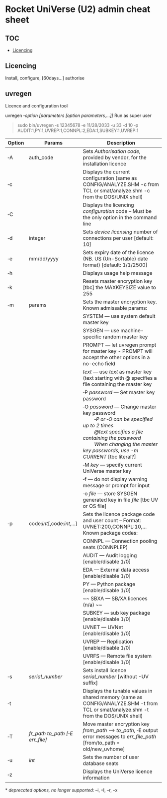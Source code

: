 # Rocket UniVerse (U2) admin cheat sheet

## TOC

- [Licencing](#uvregen)

## Licencing

Install, configure, [60days...] authorise

## uvregen

Licence and configuration tool

uvregen &dash;_option [parameters [option parameters,...]]_
Run as super user

> sudo bin/uvregen &dash;s 12345678 &dash;e 11/28/2033 &dash;u 33 &dash;d 10 &dash;p AUDIT:1,PY:1,UVREP:1,CONNPL:2,EDA:1,SUBKEY:1,UVREP:1

| Option | Params | Description |
|-|-|-|
| &dash;A | auth_code | Sets  _Authorisation code_, provided by vendor, for the installation licence |
| &dash;c | | Displays the current configuration (same as CONFIG/ANALYZE.SHM -c from TCL or smat/analyze.shm -c from the DOS/UNIX shell) |
| &dash;C | | Displays the licencing _configuration_ code – Must be the only option in the command line |
| &dash;d | integer | Sets _device licensing_ number of connections per user [default: 10] |
| &dash;e | mm/dd/yyyy | Sets expiry date of the licence (NB. US (Un-Sortable) date format) [default: 1/1/2500] |
| &dash;h | | Displays usage help message |
| &dash;k | | Resets master encryption key [tbc] the MAXKEYSIZE value to 255 |
| &dash;m | params | Sets the master encryption key. Known admissable params: |
| | | SYSTEM &mdash; use system default master key |
| | | SYSGEN &mdash; use machine-specific random master key|
| | | PROMPT &mdash; let uvregen prompt for master key - PROMPT will accept the other options in a no-echo field |
| | | _text_ &mdash; use _text_ as master key (text starting with @ specifies a file containing the master key |
| | | &dash;P _password_ &mdash; Set master key password |
| | | &dash;O _password_ &mdash; Change master key password <br> &emsp;&emsp; _&dash;P or &dash;O can be specified up to 2 times<br>&emsp;&emsp; @text specifies a file containing the password<br>&emsp;&emsp; When changing the master key passwords, use -m CURRENT_ [tbc literal?] |
| | | &dash;M _key_ &mdash; specify current UniVerse master key |
| | | &dash;f &mdash; do not display warning message or prompt for input |
| | | &dash;o _file_ &mdash; store SYSGEN generated key in file _file_ [tbc UV or OS file] |
| &dash;p | code:_int_[,code:_int_,...] | Sets the licence package code and user count – Format: UVNET:200,CONNPL:10,… Known package codes: |
| | | CONNPL &mdash; Connection pooling seats (CONNPLEP) |
| | | AUDIT &mdash; Audit logging [enable/disable 1/0] |
| | | EDA &mdash; External data access [enable/disable 1/0] |
| | | PY &mdash; Python package [enable/disable 1/0] |
| | | ~~ SBXA &mdash; SB/XA licences (n/a) ~~ |
| | | SUBKEY &mdash; sub key package [enable/disable 1/0] |
| | | UVNET  &mdash; UVNet [enable/disable 1/0] |
| | | UVREP &mdash; Replication [enable/disable 1/0] |
| | | UVRFS &mdash; Remote file system [enable/disable 1/0] |
| &dash;s | _serial_number_ | Sets install licence _serial_number_ [without -UV suffix] |
| &dash;t | | Displays the tunable values in shared memory (same as CONFIG/ANALYZE.SHM -t from TCL or smat/analyze.shm -t from the DOS/UNIX shell) |
| &dash;T | _fr_path to_path [&dash;E err_file]_ | Move master encryption key _from_path_ &mdash;> _to_path_, &dash;E output error messages to _err_file_path_ [from/to_path = old/new_uvhome] |
| &dash;u | _int_ | Sets the number of user database seats |
| &dash;z | | Displays the UniVerse licence information |

\* _deprecated options, no longer supported:_ &ndash;i, &ndash;I, &ndash;r, &ndash;x
